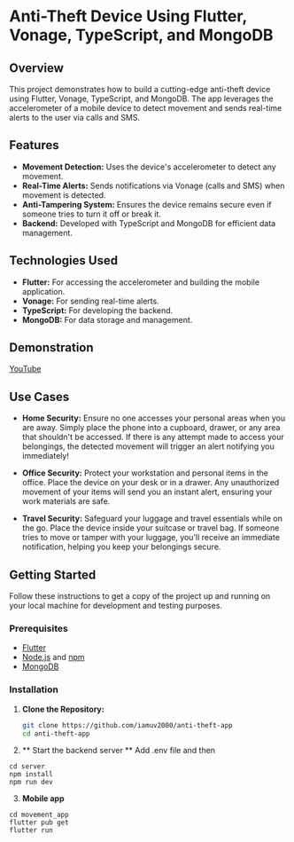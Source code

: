 # Anti-Theft Device Using Flutter, Vonage, TypeScript, and MongoDB

## Overview

This project demonstrates how to build a cutting-edge anti-theft device using Flutter, Vonage, TypeScript, and MongoDB. The app leverages the accelerometer of a mobile device to detect movement and sends real-time alerts to the user via calls and SMS.

## Features

- **Movement Detection:** Uses the device's accelerometer to detect any movement.
- **Real-Time Alerts:** Sends notifications via Vonage (calls and SMS) when movement is detected.
- **Anti-Tampering System:** Ensures the device remains secure even if someone tries to turn it off or break it.
- **Backend:** Developed with TypeScript and MongoDB for efficient data management.

## Technologies Used

- **Flutter:** For accessing the accelerometer and building the mobile application.
- **Vonage:** For sending real-time alerts.
- **TypeScript:** For developing the backend.
- **MongoDB:** For data storage and management.

## Demonstration

[YouTube](https://youtu.be/rq6h271bE2Q)

## Use Cases

- **Home Security:** Ensure no one accesses your personal areas when you are away. Simply place the phone into a cupboard, drawer, or any area that shouldn't be accessed. If there is any attempt made to access your belongings, the detected movement will trigger an alert notifying you immediately!

- **Office Security:** Protect your workstation and personal items in the office. Place the device on your desk or in a drawer. Any unauthorized movement of your items will send you an instant alert, ensuring your work materials are safe.

- **Travel Security:** Safeguard your luggage and travel essentials while on the go. Place the device inside your suitcase or travel bag. If someone tries to move or tamper with your luggage, you'll receive an immediate notification, helping you keep your belongings secure.

## Getting Started

Follow these instructions to get a copy of the project up and running on your local machine for development and testing purposes.

### Prerequisites

- [Flutter](https://flutter.dev/docs/get-started/install)
- [Node.js](https://nodejs.org/) and [npm](https://www.npmjs.com/get-npm)
- [MongoDB](https://www.mongodb.com/try/download/community)

### Installation

1. **Clone the Repository:**
   ```bash
   git clone https://github.com/iamuv2000/anti-theft-app
   cd anti-theft-app
   ```
2. ** Start the backend server **
   Add .env file and then

```
cd server
npm install
npm run dev
```

3. **Mobile app**

```
cd movement_app
flutter pub get
flutter run
```

